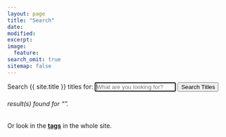 ```yaml
---
layout: page
title: "Search"
date: 
modified:
excerpt:
image:
  feature:
search_omit: true
sitemap: false
---
```

  
<!-- Search form -->
<form method="get" action="{{ site.url }}/search/" data-search-form
class="simple-search">
  <label for="q">Search {{ site.title }} titles for:</label>
  <input type="search" name="q" id="q" placeholder="What are you looking for?"
    data-search-input id="goog-wm-qt" autofocus />
  <input type="submit" value="Search Titles" id="goog-wm-sb" />
</form>

<!-- Search results placeholder -->
<h6 data-search-found>
  <span data-search-found-count></span> result(s) found for &ldquo;<span
    data-search-found-term></span>&rdquo;.
</h6>
<ul class="post-list" data-search-results></ul>

<!-- Search result template -->
<script type="text/x-template" id="search-result">
  <li><article>
    <a href="##Url##"><b>##Title##</b> <span class="excerpt">##Excerpt##</span></a>
  </article></li>
</script>

<!-- Search with Google or look at tags -->
<div class="simple-search">
  <script type="text/javascript">
    var GOOG_FIXURL_LANG = 'en';
    var GOOG_FIXURL_SITE = '{{ site.url }}'
  </script>
  <script type="text/javascript"
    src="//linkhelp.clients.google.com/tbproxy/lh/wm/fixurl.js">
  </script>
</div>

<div class="simple-search">
  Or look in the
  <b><a href="../tags/" target="_self">tags</a></b>
  in the whole site.
</div>